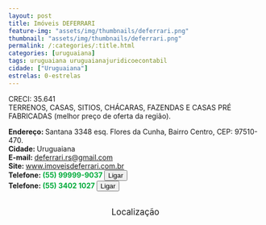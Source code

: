 ```yaml
---
layout: post
title: Imóveis DEFERRARI 
feature-img: "assets/img/thumbnails/deferrari.png"
thumbnail: "assets/img/thumbnails/deferrari.png"
permalink: /:categories/:title.html
categories: [uruguaiana]
tags: uruguaiana uruguaianajuridicoecontabil
cidade: ["Uruguaiana"]
estrelas: 0-estrelas
---
```

CRECI: 35.641<br />
TERRENOS, CASAS, SITIOS, CHÁCARAS, FAZENDAS E CASAS PRÉ FABRICADAS (melhor preço de oferta da região).<br/>
<!-- more -->
<b>Endereço: </b>Santana 3348 esq. Flores da Cunha, Bairro Centro, CEP: 97510-470.<br />
<b>Cidade: </b>Uruguaiana<br />
<b>E-mail: </b>deferrari.rs@gmail.com<br />
<b>Site: </b><a href="https://www.imoveisdeferrari.com.br">www.imoveisdeferrari.com.br</a><br />
<b>Telefone: <span style="color: #00ab3a;">(55) 99999-9037 </span> <a href="tel:55999999037"><button class="ligar">Ligar</button></a></b><br />
<b>Telefone: <span style="color: #00ab3a;">(55) 3402 1027</span> <a href="tel:5534021027"><button class="ligar">Ligar</button></a></b><br />
<br />
<style>
      #map {
        height: 400px;
        width: 100%;
       }
    </style>

<div style="font-size: larger; text-align: center;">
Localização</div>
<div id="map">
<script>
      function initMap() {
        var uluru = {lat: -29.7568914, lng: -57.079722};
        var map = new google.maps.Map(document.getElementById('map'), {
          zoom: 17,
          center: uluru
        });
        var marker = new google.maps.Marker({
          position: uluru,
          map: map
        });
      }
    </script>
    <script async="" defer="" src="https://maps.googleapis.com/maps/api/js?key=AIzaSyCck-jhcLX7iaqvW5q898KwuoSUBpG-7qE&callback=initMap">
    </script>
</div>
